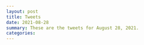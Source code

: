 ```yaml
---
layout: post
title: Tweets
date: 2021-08-28
summary: These are the tweets for August 28, 2021.
categories:
---
```


